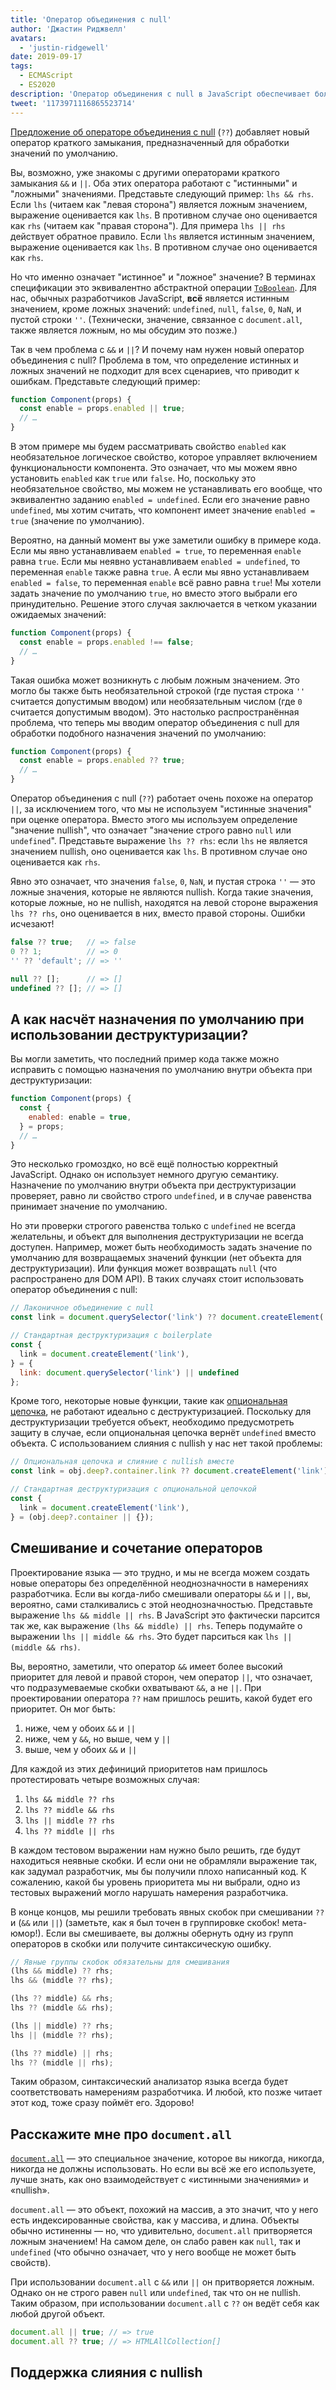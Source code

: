```yaml
---
title: 'Оператор объединения с null'
author: 'Джастин Риджвелл'
avatars:
  - 'justin-ridgewell'
date: 2019-09-17
tags:
  - ECMAScript
  - ES2020
description: 'Оператор объединения с null в JavaScript обеспечивает более безопасное использование выражений по умолчанию.'
tweet: '1173971116865523714'
---
```

[Предложение об операторе объединения с null](https://github.com/tc39/proposal-nullish-coalescing/) (`??`) добавляет новый оператор краткого замыкания, предназначенный для обработки значений по умолчанию.

Вы, возможно, уже знакомы с другими операторами краткого замыкания `&&` и `||`. Оба этих оператора работают с &quot;истинными&quot; и &quot;ложными&quot; значениями. Представьте следующий пример: `lhs && rhs`. Если `lhs` (читаем как &quot;левая сторона&quot;) является ложным значением, выражение оценивается как `lhs`. В противном случае оно оценивается как `rhs` (читаем как &quot;правая сторона&quot;). Для примера `lhs || rhs` действует обратное правило. Если `lhs` является истинным значением, выражение оценивается как `lhs`. В противном случае оно оценивается как `rhs`.

<!--truncate-->
Но что именно означает &quot;истинное&quot; и &quot;ложное&quot; значение? В терминах спецификации это эквивалентно абстрактной операции [`ToBoolean`](https://tc39.es/ecma262/#sec-toboolean). Для нас, обычных разработчиков JavaScript, **всё** является истинным значением, кроме ложных значений: `undefined`, `null`, `false`, `0`, `NaN`, и пустой строки `''`. (Технически, значение, связанное с `document.all`, также является ложным, но мы обсудим это позже.)

Так в чем проблема с `&&` и `||`? И почему нам нужен новый оператор объединения с null? Проблема в том, что определение истинных и ложных значений не подходит для всех сценариев, что приводит к ошибкам. Представьте следующий пример:

```js
function Component(props) {
  const enable = props.enabled || true;
  // …
}
```

В этом примере мы будем рассматривать свойство `enabled` как необязательное логическое свойство, которое управляет включением функциональности компонента. Это означает, что мы можем явно установить `enabled` как `true` или `false`. Но, поскольку это необязательное свойство, мы можем не устанавливать его вообще, что эквивалентно заданию `enabled = undefined`. Если его значение равно `undefined`, мы хотим считать, что компонент имеет значение `enabled = true` (значение по умолчанию).

Вероятно, на данный момент вы уже заметили ошибку в примере кода. Если мы явно устанавливаем `enabled = true`, то переменная `enable` равна `true`. Если мы неявно устанавливаем `enabled = undefined`, то переменная `enable` также равна `true`. А если мы явно устанавливаем `enabled = false`, то переменная `enable` всё равно равна `true`! Мы хотели задать значение по умолчанию `true`, но вместо этого выбрали его принудительно. Решение этого случая заключается в четком указании ожидаемых значений:

```js
function Component(props) {
  const enable = props.enabled !== false;
  // …
}
```

Такая ошибка может возникнуть с любым ложным значением. Это могло бы также быть необязательной строкой (где пустая строка `''` считается допустимым вводом) или необязательным числом (где `0` считается допустимым вводом). Это настолько распространённая проблема, что теперь мы вводим оператор объединения с null для обработки подобного назначения значений по умолчанию:

```js
function Component(props) {
  const enable = props.enabled ?? true;
  // …
}
```

Оператор объединения с null (`??`) работает очень похоже на оператор `||`, за исключением того, что мы не используем &quot;истинные значения&quot; при оценке оператора. Вместо этого мы используем определение &quot;значение nullish&quot;, что означает &quot;значение строго равно `null` или `undefined`&quot;. Представьте выражение `lhs ?? rhs`: если `lhs` не является значением nullish, оно оценивается как `lhs`. В противном случае оно оценивается как `rhs`.

Явно это означает, что значения `false`, `0`, `NaN`, и пустая строка `''` — это ложные значения, которые не являются nullish. Когда такие значения, которые ложные, но не nullish, находятся на левой стороне выражения `lhs ?? rhs`, оно оценивается в них, вместо правой стороны. Ошибки исчезают!

```js
false ?? true;   // => false
0 ?? 1;          // => 0
'' ?? 'default'; // => ''

null ?? [];      // => []
undefined ?? []; // => []
```

## А как насчёт назначения по умолчанию при использовании деструктуризации?

Вы могли заметить, что последний пример кода также можно исправить с помощью назначения по умолчанию внутри объекта при деструктуризации:

```js
function Component(props) {
  const {
    enabled: enable = true,
  } = props;
  // …
}
```

Это несколько громоздко, но всё ещё полностью корректный JavaScript. Однако он использует немного другую семантику. Назначение по умолчанию внутри объекта при деструктуризации проверяет, равно ли свойство строго `undefined`, и в случае равенства принимает значение по умолчанию.

Но эти проверки строгого равенства только с `undefined` не всегда желательны, и объект для выполнения деструктуризации не всегда доступен. Например, может быть необходимость задать значение по умолчанию для возвращаемых значений функции (нет объекта для деструктуризации). Или функция может возвращать `null` (что распространено для DOM API). В таких случаях стоит использовать оператор объединения с null:

```js
// Лаконичное объединение с null
const link = document.querySelector('link') ?? document.createElement('link');

// Стандартная деструктуризация с boilerplate
const {
  link = document.createElement('link'),
} = {
  link: document.querySelector('link') || undefined
};
```

Кроме того, некоторые новые функции, такие как [опциональная цепочка](/features/optional-chaining), не работают идеально с деструктуризацией. Поскольку для деструктуризации требуется объект, необходимо предусмотреть защиту в случае, если опциональная цепочка вернёт `undefined` вместо объекта. С использованием слияния с nullish у нас нет такой проблемы:

```js
// Опциональная цепочка и слияние с nullish вместе
const link = obj.deep?.container.link ?? document.createElement('link');

// Стандартная деструктуризация с опциональной цепочкой
const {
  link = document.createElement('link'),
} = (obj.deep?.container || {});
```

## Смешивание и сочетание операторов

Проектирование языка — это трудно, и мы не всегда можем создать новые операторы без определённой неоднозначности в намерениях разработчика. Если вы когда-либо смешивали операторы `&&` и `||`, вы, вероятно, сами сталкивались с этой неоднозначностью. Представьте выражение `lhs && middle || rhs`. В JavaScript это фактически парсится так же, как выражение `(lhs && middle) || rhs`. Теперь подумайте о выражении `lhs || middle && rhs`. Это будет парситься как `lhs || (middle && rhs)`.

Вы, вероятно, заметили, что оператор `&&` имеет более высокий приоритет для левой и правой сторон, чем оператор `||`, что означает, что подразумеваемые скобки охватывают `&&`, а не `||`. При проектировании оператора `??` нам пришлось решить, какой будет его приоритет. Он мог быть:

1. ниже, чем у обоих `&&` и `||`
2. ниже, чем у `&&`, но выше, чем у `||`
3. выше, чем у обоих `&&` и `||`

Для каждой из этих дефиниций приоритетов нам пришлось протестировать четыре возможных случая:

1. `lhs && middle ?? rhs`
2. `lhs ?? middle && rhs`
3. `lhs || middle ?? rhs`
4. `lhs ?? middle || rhs`

В каждом тестовом выражении нам нужно было решить, где будут находиться неявные скобки. И если они не обрамляли выражение так, как задумал разработчик, мы бы получили плохо написанный код. К сожалению, какой бы уровень приоритета мы ни выбрали, одно из тестовых выражений могло нарушать намерения разработчика.

В конце концов, мы решили требовать явных скобок при смешивании `??` и (`&&` или `||`) (заметьте, как я был точен в группировке скобок! мета-юмор!). Если вы смешиваете, вы должны обернуть одну из групп операторов в скобки или получите синтаксическую ошибку.

```js
// Явные группы скобок обязательны для смешивания
(lhs && middle) ?? rhs;
lhs && (middle ?? rhs);

(lhs ?? middle) && rhs;
lhs ?? (middle && rhs);

(lhs || middle) ?? rhs;
lhs || (middle ?? rhs);

(lhs ?? middle) || rhs;
lhs ?? (middle || rhs);
```

Таким образом, синтаксический анализатор языка всегда будет соответствовать намерениям разработчика. И любой, кто позже читает этот код, тоже сразу поймёт его. Здорово!

## Расскажите мне про `document.all`

[`document.all`](https://developer.mozilla.org/en-US/docs/Web/API/Document/all) — это специальное значение, которое вы никогда, никогда, никогда не должны использовать. Но если вы всё же его используете, лучше знать, как оно взаимодействует с «истинными значениями» и «nullish».

`document.all` — это объект, похожий на массив, а это значит, что у него есть индексированные свойства, как у массива, и длина. Объекты обычно истиненны — но, что удивительно, `document.all` притворяется ложным значением! На самом деле, он слабо равен как `null`, так и `undefined` (что обычно означает, что у него вообще не может быть свойств).

При использовании `document.all` с `&&` или `||` он притворяется ложным. Однако он не строго равен `null` или `undefined`, так что он не nullish. Таким образом, при использовании `document.all` с `??` он ведёт себя как любой другой объект.

```js
document.all || true; // => true
document.all ?? true; // => HTMLAllCollection[]
```

## Поддержка слияния с nullish

<feature-support chrome="80 https://bugs.chromium.org/p/v8/issues/detail?id=9547"
                 firefox="72 https://bugzilla.mozilla.org/show_bug.cgi?id=1566141"
                 safari="13.1 https://webkit.org/blog/10247/new-webkit-features-in-safari-13-1/"
                 nodejs="14 https://medium.com/@nodejs/node-js-version-14-available-now-8170d384567e"
                 babel="yes https://babeljs.io/docs/en/babel-plugin-proposal-nullish-coalescing-operator"></feature-support>
